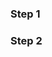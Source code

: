### Step 1
<!-- [...] -->
<div id="sigma-container"></div>
<script src="path/to/sigma.js"></script>
<script src="path/to/gexf-parser.js"></script>
<script src="path/to/sigma.parsers.gexf.js"></script>
<script>
  sigma.parsers.gexf(
    'path/to/les-miserables.gexf',
    { // Here is the ID of the DOM element that
      // will contain the graph:
      container: 'sigma-container'
    },
    function(s) {
      // This function will execute when the graph
      // is displayed, and s is the related sigma
      // instance.
    }
  );
</script>
<!-- [...] -->


### Step 2
<!-- [...] -->
<div id="sigma-container"></div>
<script src="path/to/sigma.js"></script>
<script src="path/to/gexf-parser.js"></script>
<script src="path/to/sigma.parsers.gexf.js"></script>
<script>
  // Add a method to the graph model that returns an
  // object with every neighbors of a node inside:
  sigma.classes.graph.addMethod('neighbors', function(nodeId) {
    var k,
        neighbors = {},
        index = this.allNeighborsIndex[nodeId] || {};

    for (k in index)
      neighbors[k] = this.nodesIndex[k];

    return neighbors;
  });

  sigma.parsers.gexf(
    'path/to/les-miserables.gexf',
    {
      container: 'sigma-container'
    },
    function(s) {
      // We first need to save the original colors of our
      // nodes and edges, like this:
      s.graph.nodes().forEach(function(n) {
        n.originalColor = n.color;
      });
      s.graph.edges().forEach(function(e) {
        e.originalColor = e.color;
      });

      // When a node is clicked, we check for each node
      // if it is a neighbor of the clicked one. If not,
      // we set its color as grey, and else, it takes its
      // original color.
      // We do the same for the edges, and we only keep
      // edges that have both extremities colored.
      s.bind('clickNode', function(e) {
        var nodeId = e.data.node.id,
            toKeep = s.graph.neighbors(nodeId);
        toKeep[nodeId] = e.data.node;

        s.graph.nodes().forEach(function(n) {
          if (toKeep[n.id])
            n.color = n.originalColor;
          else
            n.color = '#ccc';
        });

        s.graph.edges().forEach(function(e) {
          if (toKeep[e.source] && toKeep[e.target])
            e.color = e.originalColor;
          else
            e.color = '#ccc';
        });

        // Since the data has been modified, we need to
        // call the refresh method to make the colors
        // update effective.
        s.refresh();
      });

      // When the stage is clicked, we just color each
      // node and edge with its original color.
      s.bind('clickStage', function(e) {
        s.graph.nodes().forEach(function(n) {
          n.color = n.originalColor;
        });

        s.graph.edges().forEach(function(e) {
          e.color = e.originalColor;
        });

        // Same as in the previous event:
        s.refresh();
      });
    }
  );
</script>
<!-- [...] -->

